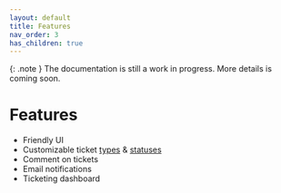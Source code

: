 ```yaml
---
layout: default
title: Features
nav_order: 3
has_children: true
---
```


{: .note }
The documentation is still a work in progress. More details is coming soon.

# Features

* Friendly UI
* Customizable ticket [types](/uSupport-documentation/docs/features/ticketType.html) & [statuses](/uSupport-documentation/features/ticketStatus.html)
* Comment on tickets
* Email notifications
* Ticketing dashboard